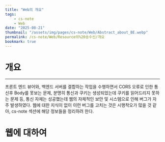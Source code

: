 ```yaml
---
title: "Web의 개요"
tags:
    - cs-note
    - Web
date: "2025-08-21"
thumbnail: "/assets/img/pages/cs-note/Web/Abstract_about_BE.webp"
permalink: /cs-note/Web/Resource의%20송수신/개요
bookmark: true
---
```


# 개요
---

프론트 엔드 뷰어와, 백엔드 서버를 결합하는 작업을 수행하면서 CORS 오류로 인한 통신후 Body를 못보는 문제, 분명히 통신과 쿠키는 생성되었는데 쿠키를 읽어드리지 못하는 문제 등, 통신 자체는 성공했는데 웹의 자체적인 보안 및 시스템으로 인해 버그가 자주 발생하였다. 웹에 대한 지식이 없이 이런 버그를 고치는 것은 시행착오가 많을 것 같아, cs-note 섹션에 해당 정보들을 정리하려 한다.

# 웹에 대하여